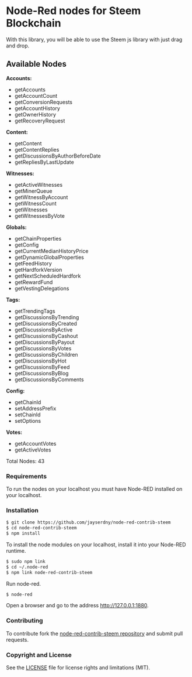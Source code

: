 # Node-Red nodes for Steem Blockchain
With this library, you will be able to use the Steem js library with just drag and drop.


## Available Nodes

**Accounts:**

- getAccounts
- getAccountCount
- getConversionRequests
- getAccountHistory
- getOwnerHistory
- getRecoveryRequest


**Content:**

- getContent
- getContentReplies
- getDiscussionsByAuthorBeforeDate
- getRepliesByLastUpdate


**Witnesses:**

- getActiveWitnesses
- getMinerQueue
- getWitnessByAccount
- getWitnessCount
- getWitnesses
- getWitnessesByVote


**Globals:**

- getChainProperties
- getConfig
- getCurrentMedianHistoryPrice
- getDynamicGlobalProperties
- getFeedHistory
- getHardforkVersion
- getNextScheduledHardfork
- getRewardFund
- getVestingDelegations


**Tags:**

- getTrendingTags
- getDiscussionsByTrending
- getDiscussionsByCreated
- getDiscussionsByActive
- getDiscussionsByCashout
- getDiscussionsByPayout
- getDiscussionsByVotes
- getDiscussionsByChildren
- getDiscussionsByHot
- getDiscussionsByFeed
- getDiscussionsByBlog
- getDiscussionsByComments


**Config:**

- getChainId
- setAddressPrefix
- setChainId
- setOptions

**Votes:**

- getAccountVotes
- getActiveVotes


Total Nodes: 43

### Requirements

To run the nodes on your localhost you must have Node-RED installed on your localhost. 


### Installation

```bash
$ git clone https://github.com/jayserdny/node-red-contrib-steem
$ cd node-red-contrib-steem
$ npm install
```

To install the node modules on your localhost, install it into your Node-RED runtime.

```bash
$ sudo npm link
$ cd ~/.node-red
$ npm link node-red-contrib-steem
```

Run node-red.

```bash
$ node-red
```

Open a browser and go to the address http://127.0.0.1:1880.


### Contributing

To contribute fork the [node-red-contrib-steem repository](https://github.com/jayserdny/node-red-contrib-steem) and submit pull requests.


### Copyright and License

See the [LICENSE](LICENSE) file for license rights and limitations (MIT).
